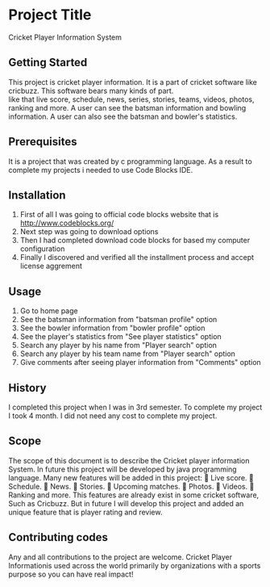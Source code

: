 # Project Title
Cricket Player Information System
## Getting Started
This project is cricket player information. 
It is a part of cricket software like cricbuzz. 
This software bears many kinds of part.  
like that live score, schedule, news, series, stories, teams, videos, photos, ranking and more.
A user can see the batsman information and bowling information.
A user can also see the batsman and bowler's statistics.
## Prerequisites
It is a project that was created by c programming language. As a result to complete my projects i needed to use Code Blocks IDE.
## Installation
1. First of all I was going to official code blocks website that is http://www.codeblocks.org/ 
2. Next step was going to download options
3. Then I had completed download code blocks for based my computer configuration
4. Finally I discovered and verified all the installment process and accept license aggrement
## Usage
1. Go to home page
2. See the batsman information from "batsman profile" option
3. See the bowler  information from "bowler profile" option
4. See the player's statistics from "See player statistics" option
4. Search any player by his name from "Player search" option
5. Search any player by his team name from "Player search" option
5. Give comments after seeing player information from "Comments" option
## History
 I completed this project when I was in 3rd semester.
 To complete my project I took 4 month.
 I did not need any cost to complete my project.
## Scope
The scope of this document is to describe the Cricket player information System. In future this project will be developed by java programming language. 
Many new features will be added in this project:
 	Live score.
	 Schedule.
	 News.
	 Stories.
	 Upcoming matches.
	 Photos.
	 Videos.
	 Ranking and more.
This features are already exist in some cricket software, Such as Cricbuzz. But in future I will develop this project and added an unique feature that is player rating and review.

## Contributing codes
Any and all contributions to the project are welcome.
Cricket Player Informationis used across the world primarily by organizations with a sports purpose so you can have real impact!




